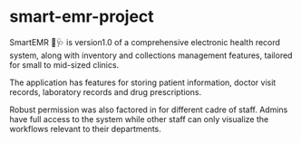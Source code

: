 # smart-emr-project
SmartEMR 🏥🩺 is version1.0 of a comprehensive electronic health record system, along with inventory and collections management features, tailored for small to mid-sized clinics.

The application has features for storing patient information, doctor visit records, laboratory records and drug prescriptions.

Robust permission was also factored in for different cadre of staff. Admins have full access to the system while other staff can only visualize the workflows relevant to their departments. 

